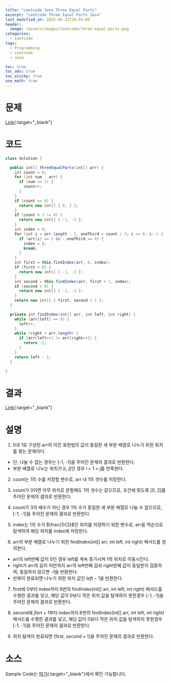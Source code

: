 ```yaml
---
title: "Leetcode Java Three Equal Parts"
excerpt: "Leetcode Three Equal Parts Java"
last_modified_at: 2023-05-23T18:55:00
header:
  image: /assets/images/leetcode/three-equal-parts.png
categories:
  - Leetcode
tags:
  - Programming
  - Leetcode
  - Java

toc: true
toc_ads: true
toc_sticky: true
use_math: true
---
```

# 문제
[Link](https://leetcode.com/problems/three-equal-parts){:target="_blank"}

# 코드
```java
class Solution {

  public int[] threeEqualParts(int[] arr) {
    int count = 0;
    for (int num : arr) {
      if (num == 1) {
        count++;
      }
    }
    if (count == 0) {
      return new int[] { 0, 2 };
    }
    if (count % 3 != 0) {
      return new int[] { -1, -1 };
    }
    int index = 0;
    for (int i = arr.length - 1, oneThird = count / 3; i >= 0; i--) {
      if (arr[i] == 1 && --oneThird == 0) {
        index = i;
        break;
      }
    }
    int first = this.findIndex(arr, 0, index);
    if (first < 0) {
      return new int[] { -1, -1 };
    }
    int second = this.findIndex(arr, first + 1, index);
    if (second < 0) {
      return new int[] { -1, -1 };
    }
    return new int[] { first, second + 1 };
  }

  private int findIndex(int[] arr, int left, int right) {
    while (arr[left] == 0) {
      left++;
    }
    while (right < arr.length) {
      if (arr[left++] != arr[right++]) {
        return -1;
      }
    }
    return left - 1;
  }

}
```

# 결과
[Link](https://leetcode.com/problems/three-equal-parts/submissions/955703185/){:target="_blank"}

# 설명
1. 0과 1로 구성된 arr의 이진 표현법의 값이 동일한 세 부분 배열로 나누기 위한 위치를 찾는 문제이다.
- 단, 나눌 수 없는 경우는 [-1, -1]을 주어진 문제의 결과로 반환한다.
- 부분 배열로 나누는 위치가 [i, j]인 경우 $i + 1$ < j를 만족한다.

2. count는 1의 수를 저장할 변수로, arr 내 1의 갯수를 저장한다.

3. count가 0이면 아무 위치로 분할해도 1의 갯수는 같으므로, 조건에 맞도록 [0, 2]를 주어진 문제의 결과로 반환한다.

4. count가 3의 배수가 아닌 경우 1의 수가 동일한 세 부분 배열로 나눌 수 없으므로, [-1, -1]을 주어진 문제의 결과로 반환한다.

5. index는 1의 수가 $\frac{1}{3}$인 위치를 저장하기 위한 변수로, arr을 역순으로 탐색하여 해당 위치를 index에 저장한다.

6. arr의 부분 배열로 나누기 위한 findIndex(int[] arr, int left, int right) 메서드를 정의한다.
- arr의 left번째 값이 0인 경우 left를 계속 증가시켜 1의 위치로 이동시킨다.
- right가 arr의 길이 미만까지 arr의 left번째 갑솨 right번째 값이 동일한지 검증하여, 동일하지 않으면 -1을 반환한다.
- 반복이 완료되면 나누기 위한 위치 값인 $left - 1$을 반환한다.

7. first에 0부터 index까지 6번의 findIndex(int[] arr, int left, int right) 메서드를 수행한 결과를 넣고, 해당 값이 0보다 작은 위치 값을 탐색하지 못한경우 [-1, -1]을 주어진 문제의 결과로 반환한다.

8. second에 $fisrt + 1$부터 index까지 6번의 findIndex(int[] arr, int left, int right) 메서드를 수행한 결과를 넣고, 해당 값이 0보다 작은 위치 값을 탐색하지 못한경우 [-1, -1]을 주어진 문제의 결과로 반환한다.

9. 위치 탐색이 완료되면 [first, $second + 1$]을 주어진 문제의 결과로 반환한다.

# 소스
Sample Code는 [여기](https://github.com/GracefulSoul/leetcode/blob/master/src/main/java/gracefulsoul/problems/ThreeEqualParts.java){:target="_blank"}에서 확인 가능합니다.